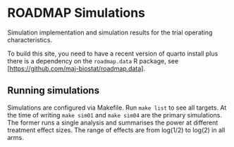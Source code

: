 # ROADMAP Simulations

Simulation implementation and simulation results for the trial operating characteristics.

To build this site, you need to have a recent version of quarto install plus there is a dependency on the `roadmap.data` R package, see [https://github.com/maj-biostat/roadmap.data].


## Running simulations

Simulations are configured via Makefile. 
Run `make list` to see all targets. 
At the time of writing `make sim01` and `make sim04` are the primary simulations.
The former runs a single analysis and summarises the power at different treatment effect sizes.
The range of effects are from log(1/2) to log(2) in all arms.

